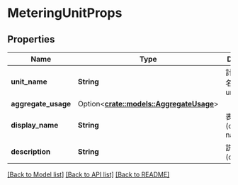 # MeteringUnitProps

## Properties

Name | Type | Description | Notes
------------ | ------------- | ------------- | -------------
**unit_name** | **String** | 計測ユニット名(metering unit name) | 
**aggregate_usage** | Option<[**crate::models::AggregateUsage**](AggregateUsage.md)> |  | [optional]
**display_name** | **String** | 表示名(display name) | 
**description** | **String** | 説明(description) | 

[[Back to Model list]](../README.md#documentation-for-models) [[Back to API list]](../README.md#documentation-for-api-endpoints) [[Back to README]](../README.md)


